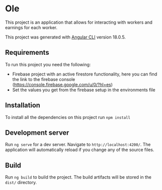 # Ole
This project is an application that allows for interacting with workers and earnings for each worker.

This project was generated with [Angular CLI](https://github.com/angular/angular-cli) version 18.0.5.

## Requirements
To run this project you need the following:

* Firebase project with an active firestore functionality, here you can find the link to the firebase console (https://console.firebase.google.com/u/0/?hl=es)
* Set the values you get from the firebase setup in the environments file

## Installation
To install all the dependencies on this project run `npm install`


## Development server

Run `ng serve` for a dev server. Navigate to `http://localhost:4200/`. The application will automatically reload if you change any of the source files.

## Build

Run `ng build` to build the project. The build artifacts will be stored in the `dist/` directory.


